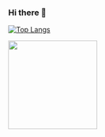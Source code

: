 ### Hi there 👋

<!--
**ehedei/ehedei** is a ✨ _special_ ✨ repository because its `README.md` (this file) appears on your GitHub profile.

Here are some ideas to get you started:

- 🔭 I’m currently working on ...
- 🌱 I’m currently learning ...
- 👯 I’m looking to collaborate on ...
- 🤔 I’m looking for help with ...
- 💬 Ask me about ...
- 📫 How to reach me: ...
- 😄 Pronouns: ...
- ⚡ Fun fact: ...
-->
[![Top Langs](https://github-readme-stats.vercel.app/api/top-langs/?username=ehedei&layout=compact)](https://github.com/ehedei/github-readme-stats)

<img height="180em" src="https://github-readme-stats.vercel.app/api?username=ehedei&show_icons=true&hide_border=true&&count_private=true&include_all_commits=true" />
